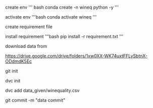 create env
''' bash
conda create -n wineq python -y
'''

activate env
'''bash
conda activate wineq
'''

create requirement file

install requirement
'''bash
pip install -r requirement.txt
'''

download data from 

https://drive.google.com/drive/folders/1xw0XX-WK74uxtFFLySbtnX-ODdmdK5Ec

git init

dvc init

dvc add data_given/winequality.csv

git commit -m "data commit"

